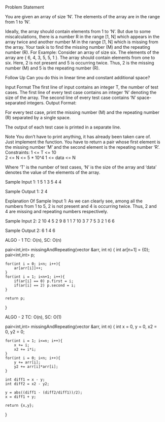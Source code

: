 Problem Statement

You are given an array of size ‘N’. The elements of the array are in the range from 1 to ‘N’.

Ideally, the array should contain elements from 1 to ‘N’. But due to some miscalculations, there is a number R in the range [1, N] which appears in the array twice and another number M in the range [1, N] which is missing from the array.
Your task is to find the missing number (M) and the repeating number (R).
For Example:
Consider an array of size six. The elements of the array are { 6, 4, 3, 5, 5, 1 }.
The array should contain elements from one to six. Here, 2 is not present and 5 is occurring twice. Thus, 2 is the missing number (M) and 5 is the repeating number (R).

Follow Up
Can you do this in linear time and constant additional space?

Input Format
The first line of input contains an integer T, the number of test cases.
The first line of every test case contains an integer ‘N’ denoting the size of the array.
The second line of every test case contains ‘N’ space-separated integers.
Output Format:

For every test case, print the missing number (M) and the repeating number (R) separated by a single space.

The output of each test case is printed in a separate line.

Note
You don’t have to print anything, it has already been taken care of. Just implement the function.
You have to return a pair whose first element is the missing number ‘M’ and the second element is the repeating number ‘R’.
Constraints:
1 <= T <= 10  
2 <= N <= 5 * 10^4
1 <= data <= N

Where ‘T’ is the number of test cases, ‘N’ is the size of the array and ‘data’ denotes the value of the elements of the array.

Sample Input 1:
1
5
1 3 5 4 4

Sample Output 1:
2 4

Explanation Of Sample Input 1:
As we can clearly see, among all the numbers from 1 to 5, 2 is not present and 4 is occurring twice. Thus, 2 and 4 are missing and repeating numbers respectively.

Sample Input 2:
2
10
4 5 2 9 8 1 1 7 10 3
7
7 5 3 2 1 6 6

Sample Output 2:
6 1
4 6

ALGO - 1
TC: O(n), SC: O(n)

pair<int,int> missingAndRepeating(vector<int> &arr, int n)
{
    int ar[n+1] = {0};
    pair<int,int> p;

    for(int i = 0; i<n; i++){
        ar[arr[i]]++;
    }
    for(int i = 1; i<n+1; i++){
        if(ar[i] == 0) p.first = i;
        if(ar[i] == 2) p.second = i;
    }

    return p;
}

ALGO - 2
TC: O(n), SC: O(1)

pair<int,int> missingAndRepeating(vector<int> &arr, int n)
{
    int x = 0, y = 0, x2 = 0, y2 = 0;

    for(int i = 1; i<=n; i++){
        x += i;
        x2 += i*i;
    }
    for(int i = 0; i<n; i++){
        y += arr[i];
        y2 += arr[i]*arr[i];
    }

    int diff1 = x - y;
    int diff2 = x2 - y2;
    
    y = abs((diff1 - (diff2/diff1))/2);
    x = diff1 + y;

    return {x,y};
}
